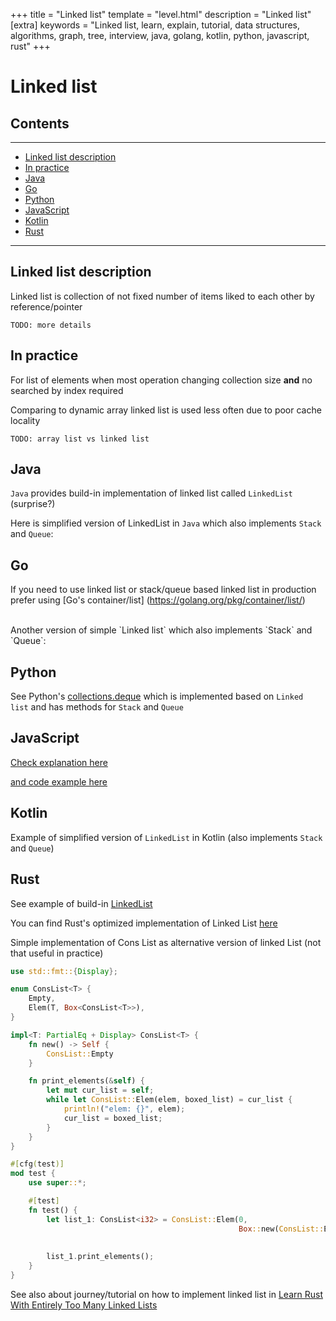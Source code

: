 +++
title = "Linked list"
template = "level.html"
description = "Linked list"
[extra]
    keywords = "Linked list, learn, explain, tutorial, data structures, algorithms, graph, tree, interview, java, golang, kotlin, python, javascript, rust"
+++

# Linked list

## Contents

---
- [Linked list description](#description)
- [In practice](#practice)
- [Java](#java)
- [Go](#go)
- [Python](#python)
- [JavaScript](#javascript)
- [Kotlin](#kotlin)
- [Rust](#rust)

---


<div id="description"    />

## Linked list description
Linked list is collection of not fixed number of items liked to each other by reference/pointer

``TODO: more details`` 


<div id="practice"/>

## In practice
For list of elements when most operation changing collection size **and** no searched by index required

Comparing to dynamic array linked list is used less often due to poor cache locality

``TODO: array list vs linked list``


<div id="java"/>

## Java

`Java` provides build-in implementation of linked list called `LinkedList` (surprise?)

Here is simplified version of LinkedList in `Java` which also implements `Stack` and `Queue`:
<script src="https://gist.github.com/agapeteo/40e8764a5da58bb54b9a8501feedd725.js"></script>


<div id="go"/>

## Go
If you need to use linked list or stack/queue based linked list in production prefer using [Go's container/list] (https://golang.org/pkg/container/list/)

<br/>
Another version of simple `Linked list` which also implements `Stack` and `Queue`:
<script src="https://gist.github.com/agapeteo/04a1542bf6c691c0464f8e002024484f.js"></script>



<div id="python" />

## Python
See Python's [collections.deque](https://docs.python.org/3/library/collections.html#collections.deque) which is implemented based on `Linked list` and has methods for `Stack` and `Queue`




<div id="javascript" />

## JavaScript
[Check explanation here](https://humanwhocodes.com/blog/2019/02/computer-science-in-javascript-doubly-linked-lists/)

[and code example here](https://github.com/humanwhocodes/computer-science-in-javascript/blob/master/src/data-structures/doubly-linked-list/doubly-linked-list.js)




<div id="kotlin" />

## Kotlin
Example of simplified version of `LinkedList` in Kotlin (also implements `Stack` and `Queue`)
<script src="https://gist.github.com/agapeteo/15d80043e9b1454a7d57e102ea849ef4.js"></script>


<div id="rust" />

## Rust
See example of build-in [LinkedList](/languages/rust#linked-list)

You can find Rust's optimized implementation of Linked List [here](https://github.com/rust-lang/rust/blob/master/src/liballoc/collections/linked_list.rs)

Simple implementation of Cons List as alternative version of linked List (not that useful in practice)
```rust
use std::fmt::{Display};

enum ConsList<T> {
    Empty,
    Elem(T, Box<ConsList<T>>),
}

impl<T: PartialEq + Display> ConsList<T> {
    fn new() -> Self {
        ConsList::Empty
    }

    fn print_elements(&self) {
        let mut cur_list = self;
        while let ConsList::Elem(elem, boxed_list) = cur_list {
            println!("elem: {}", elem);
            cur_list = boxed_list;
        }
    }
}

#[cfg(test)]
mod test {
    use super::*;

    #[test]
    fn test() {
        let list_1: ConsList<i32> = ConsList::Elem(0,
                                                   Box::new(ConsList::Elem(1,
                                                                           Box::new(ConsList::Elem(2,
                                                                                                   Box::new(ConsList::Empty))))));
        list_1.print_elements();
    }
}
```


See also about journey/tutorial on how to implement linked list in [Learn Rust With Entirely Too Many Linked Lists](https://rust-unofficial.github.io/too-many-lists/) 